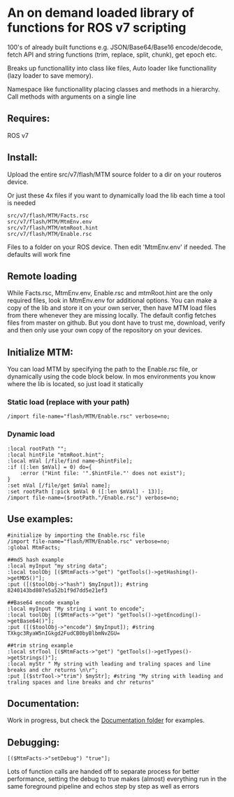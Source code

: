 # An on demand loaded library of functions for ROS v7 scripting

100's of already built functions e.g. JSON/Base64/Base16 encode/decode, fetch API and string functions (trim, replace, split, chunk), get epoch etc.

Breaks up functionallity into class like files, Auto loader like functionallity (lazy loader to save memory).

Namespace like functionallity placing classes and methods in a hierarchy. Call methods with arguments on a single line

## Requires:

ROS v7

## Install:

Upload the entire src/v7/flash/MTM source folder to a dir on your routeros device.

Or just these 4x files if you want to dynamically load the lib each time a tool is needed

```
src/v7/flash/MTM/Facts.rsc
src/v7/flash/MTM/MtmEnv.env
src/v7/flash/MTM/mtmRoot.hint
src/v7/flash/MTM/Enable.rsc
```

Files to a folder on your ROS device. Then edit 'MtmEnv.env' if needed. The defaults will work fine

## Remote loading

While Facts.rsc, MtmEnv.env, Enable.rsc and mtmRoot.hint are the only required files, look in MtmEnv.env for additional options. You can make a copy of the lib and store it on your own server, then have MTM load files from there whenever they are missing locally. The default config fetches files from master on github. But you dont have to trust me, download, verify and then only use your own copy of the repository on your devices.


## Initialize MTM:

You can load MTM by specifying the path to the Enable.rsc file, or dynamically using the code block below.
In mos environments you know where the lib is located, so just load it statically

### Static load (replace with your path)

```
/import file-name="flash/MTM/Enable.rsc" verbose=no;

```

### Dynamic load

```
:local rootPath "";
:local hintFile "mtmRoot.hint";
:local mVal [/file/find name~$hintFile];
:if ([:len $mVal] = 0) do={
	:error ("Hint file: '".$hintFile."' does not exist");
}
:set mVal [/file/get $mVal name];
:set rootPath [:pick $mVal 0 ([:len $mVal] - 13)];
/import file-name=($rootPath."/Enable.rsc") verbose=no;

```


## Use examples:

```
#initialize by importing the Enable.rsc file
/import file-name="flash/MTM/Enable.rsc" verbose=no;
:global MtmFacts;

##md5 hash example
:local myInput "my string data";
:local toolObj [($MtmFacts->"get") "getTools()->getHashing()->getMD5()"];
:put ([($toolObj->"hash") $myInput]); #string 8240143bd807e5a52b1f9d7dd5e21ef3

##Base64 encode example
:local myInput "My string i want to encode";
:local toolObj [($MtmFacts->"get") "getTools()->getEncoding()->getBase64()"];
:put ([($toolObj->"encode") $myInput]); #string TXkgc3RyaW5nIGkgd2FudCB0byBlbmNvZGU=

##trim string example
:local strTool [($MtmFacts->"get") "getTools()->getTypes()->getStrings()"];
:local myStr " My string with leading and traling spaces and line breaks and chr returns \n\r";
:put [($strTool->"trim") $myStr]; #string "My string with leading and traling spaces and line breaks and chr returns"
```

## Documentation:

Work in progress, but check the <a href="https://github.com/merlinthemagic/MTM-RouterOS-Scripting/tree/main/src/v7/Documentation">Documentation folder</a> for examples.

## Debugging:

```
[($MtmFacts->"setDebug") "true"];
```

Lots of function calls are handed off to separate process for better performance, setting the debug to true 
makes (almost) everything run in the same foreground pipeline and echos step by step as well as errors
